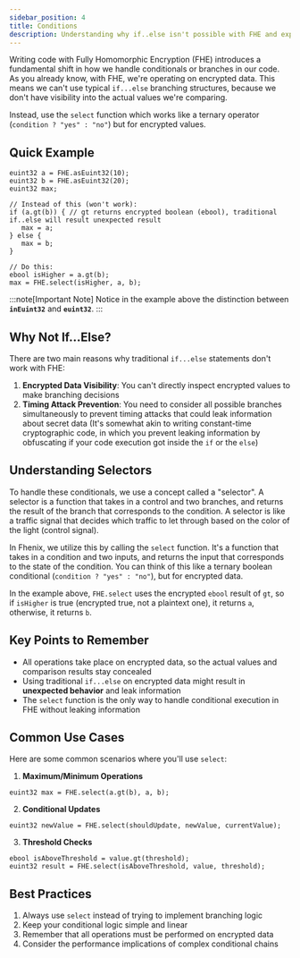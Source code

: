 ```yaml
---
sidebar_position: 4
title: Conditions
description: Understanding why if..else isn't possible with FHE and exploring the alternatives
---
```


Writing code with Fully Homomorphic Encryption (FHE) introduces a fundamental shift in how we handle conditionals or branches in our code. As you already know, with FHE, we're operating on encrypted data. This means we can't use typical `if...else` branching structures, because we don't have visibility into the actual values we're comparing.

Instead, use the `select` function which works like a ternary operator (`condition ? "yes" : "no"`) but for encrypted values.

## Quick Example

```sol
euint32 a = FHE.asEuint32(10);
euint32 b = FHE.asEuint32(20);
euint32 max;

// Instead of this (won't work):
if (a.gt(b)) { // gt returns encrypted boolean (ebool), traditional if..else will result unexpected result
   max = a;
} else {
   max = b;
}

// Do this:
ebool isHigher = a.gt(b);
max = FHE.select(isHigher, a, b);
```

:::note[Important Note]
Notice in the example above the distinction between **`inEuint32`** and **`euint32`**.
:::

## Why Not If...Else?

There are two main reasons why traditional `if...else` statements don't work with FHE:

1. **Encrypted Data Visibility**: You can't directly inspect encrypted values to make branching decisions
2. **Timing Attack Prevention**: You need to consider all possible branches simultaneously to prevent timing attacks that could leak information about secret data (It's somewhat akin to writing constant-time cryptographic code, in which you prevent leaking information by obfuscating if your code execution got inside the `if` or the `else`)

## Understanding Selectors

To handle these conditionals, we use a concept called a "selector".
A selector is a function that takes in a control and two branches, and returns the result of the branch that corresponds to the condition. A selector is like a traffic signal that decides which traffic to let through based on the color of the light (control signal).

In Fhenix, we utilize this by calling the `select` function. It's a function that takes in a condition and two inputs, and returns the input that corresponds to the state of the condition. You can think of this like a ternary boolean conditional (`condition ? "yes" : "no"`), but for encrypted data.

In the example above, `FHE.select` uses the encrypted `ebool` result of `gt`, so if `isHigher` is true (encrypted true, not a plaintext one), it returns `a`, otherwise, it returns `b`.

## Key Points to Remember

- All operations take place on encrypted data, so the actual values and comparison results stay concealed
- Using traditional `if...else` on encrypted data might result in **unexpected behavior** and leak information
- The `select` function is the only way to handle conditional execution in FHE without leaking information

## Common Use Cases

Here are some common scenarios where you'll use `select`:

1. **Maximum/Minimum Operations**
```sol
euint32 max = FHE.select(a.gt(b), a, b);
```

2. **Conditional Updates**
```sol
euint32 newValue = FHE.select(shouldUpdate, newValue, currentValue);
```

3. **Threshold Checks**
```sol
ebool isAboveThreshold = value.gt(threshold);
euint32 result = FHE.select(isAboveThreshold, value, threshold);
```

## Best Practices

1. Always use `select` instead of trying to implement branching logic
2. Keep your conditional logic simple and linear
3. Remember that all operations must be performed on encrypted data
4. Consider the performance implications of complex conditional chains
